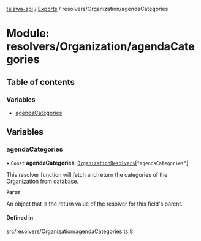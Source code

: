 [talawa-api](../README.md) / [Exports](../modules.md) / resolvers/Organization/agendaCategories

# Module: resolvers/Organization/agendaCategories

## Table of contents

### Variables

- [agendaCategories](resolvers_Organization_agendaCategories.md#agendacategories)

## Variables

### agendaCategories

• `Const` **agendaCategories**: [`OrganizationResolvers`](types_generatedGraphQLTypes.md#organizationresolvers)[``"agendaCategories"``]

This resolver function will fetch and return the categories of the Organization from database.

**`Param`**

An object that is the return value of the resolver for this field's parent.

#### Defined in

[src/resolvers/Organization/agendaCategories.ts:8](https://github.com/PalisadoesFoundation/talawa-api/blob/9fa6a1c/src/resolvers/Organization/agendaCategories.ts#L8)

